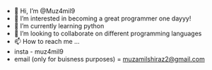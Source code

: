 - 👋 Hi, I’m @Muz4mil9
- 👀 I’m interested in becoming a great programmer one dayyy!
- 🌱 I’m currently learning python
- 💞️ I’m looking to collaborate on different programming languages
- 📫 How to reach me ...
- insta - muz4mil9
- email (only for buisness purposes) = muzamilshiraz2@gmail.com

<!---
Muz4mil9/Muz4mil9 is a ✨ special ✨ repository because its `README.md` (this file) appears on your GitHub profile.
You can click the Preview link to take a look at your changes.
--->
